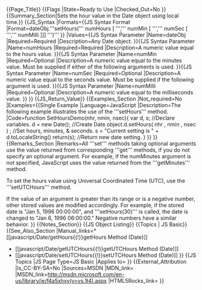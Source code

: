 {{Page_Title}}
{{Flags
|State=Ready to Use
|Checked_Out=No
}}
{{Summary_Section|Sets the hour value in the Date object using local time.}}
{{JS_Syntax
|Formats={{JS Syntax Format
|Format=dateObj.'''setHours(''' numHours [ ''',''' numMin [ ''',''' numSec [ ''',''' numMilli ]]] ''')'''
}}
|Values={{JS Syntax Parameter
|Name=dateObj
|Required=Required
|Description=Any Date object.
}}{{JS Syntax Parameter
|Name=numHours
|Required=Required
|Description=A numeric value equal to the hours value.
}}{{JS Syntax Parameter
|Name=numMin
|Required=Optional
|Description=A numeric value equal to the minutes value. Must be supplied if either of the following arguments is used.
}}{{JS Syntax Parameter
|Name=numSec
|Required=Optional
|Description=A numeric value equal to the seconds value. Must be supplied if the following argument is used.
}}{{JS Syntax Parameter
|Name=numMilli
|Required=Optional
|Description=A numeric value equal to the milliseconds value.
}}
}}
{{JS_Return_Value}}
{{Examples_Section
|Not_required=No
|Examples={{Single Example
|Language=JavaScript
|Description=The following example illustrates the use of the '''setHours''' method.
|Code=function SetHoursDemo(nhr, nmin, nsec){
    var d, s;                     //Declare variables.
    d = new Date();               //Create Date object.d.setHours( nhr , nmin , nsec ) ;  //Set hours, minutes, &amp; seconds.
    s = "Current setting is " + d.toLocaleString() 
    return(s);                    //Return new date setting.
 }
}}
}}
{{Remarks_Section
|Remarks=All '''set''' methods taking optional arguments use the value returned from corresponding '''get''' methods, if you do not specify an optional argument. For example, if the numMinutes argument is not specified, JavaScript uses the value returned from the '''getMinutes''' method.

To set the hours value using Universal Coordinated Time (UTC), use the '''setUTCHours''' method.

If the value of an argument is greater than its range or is a negative number, other stored values are modified accordingly. For example, if the stored date is "Jan 5, 1996 00:00:00", and '''setHours(30)''' is called, the date is changed to "Jan 6, 1996 06:00:00." Negative numbers have a similar behavior.
}}
{{Notes_Section}}
{{JS Object Listing}}
{{Topics | JS Basic}}
{{See_Also_Section
|Manual_links=* [[javascript/Date/getHours{{!}}getHours Method (Date)]]
* [[javascript/Date/getUTCHours{{!}}getUTCHours Method (Date)]]
* [[javascript/Date/setUTCHours{{!}}setUTCHours Method (Date)]]
}}
{{JS Topics
|JS Page Type=JS Basic
|Applies to=
}}
{{External_Attribution
|Is_CC-BY-SA=No
|Sources=MSDN
|MDN_link=
|MSDN_link=http://msdn.microsoft.com/en-us/library/ie/f4a5xhxy(v=vs.94).aspx
|HTML5Rocks_link=
}}